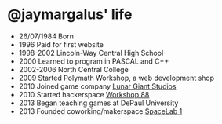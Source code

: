 @jaymargalus' life
===============

- 26/07/1984 Born
- 1996 Paid for first website
- 1998-2002 Lincoln-Way Central High School
- 2000 Learned to program in PASCAL and C++
- 2002-2006 North Central College
- 2009 Started Polymath Workshop, a web development shop
- 2010 Joined game company [Lunar Giant Studios]("http://lunargiant.com")
- 2010 Started hackerspace [Workshop 88]("http://workshop88.com")
- 2013 Began teaching games at DePaul University
- 2013 Founded coworking/makerspace [SpaceLab 1]("http://spacelab1.com")